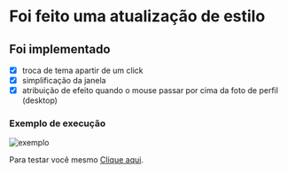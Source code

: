 # Foi feito uma atualização de estilo

## Foi implementado

- [x] troca de tema apartir de um click
- [x] simplificação da janela
- [x] atribuição de efeito quando o mouse passar por cima da foto de perfil (desktop)

### Exemplo de execução

![exemplo](https://user-images.githubusercontent.com/64045767/178320800-bf12239f-7e67-4c76-8fbe-35aea43bac51.GIF)

Para testar você mesmo [Clique aqui](https://kazuto-neves.github.io/Desafios-dio.io/Web-Html/instagram-dio/index.html).
